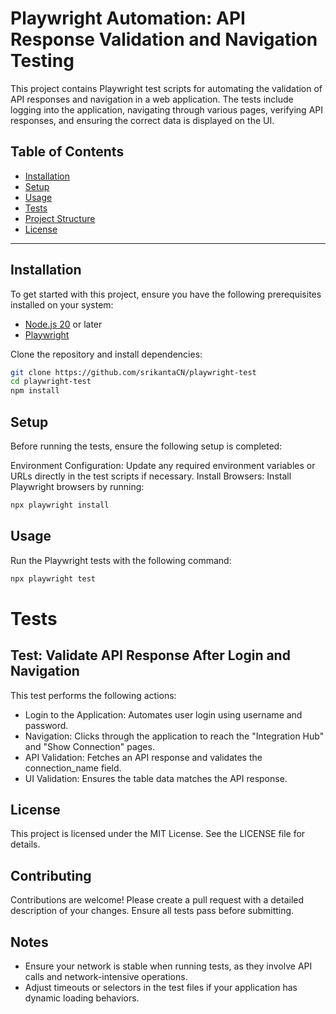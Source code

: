 # Playwright Automation: API Response Validation and Navigation Testing

This project contains Playwright test scripts for automating the validation of API responses and navigation in a web application. The tests include logging into the application, navigating through various pages, verifying API responses, and ensuring the correct data is displayed on the UI.

## Table of Contents

- [Installation](#installation)
- [Setup](#setup)
- [Usage](#usage)
- [Tests](#tests)
- [Project Structure](#project-structure)
- [License](#license)

---

## Installation

To get started with this project, ensure you have the following prerequisites installed on your system:

- [Node.js 20](https://nodejs.org/) or later
- [Playwright](https://playwright.dev/)

Clone the repository and install dependencies:

```bash
git clone https://github.com/srikantaCN/playwright-test
cd playwright-test
npm install
```
## Setup
Before running the tests, ensure the following setup is completed:

Environment Configuration: Update any required environment variables or URLs directly in the test scripts if necessary.
Install Browsers: Install Playwright browsers by running:
```bash
npx playwright install
```
## Usage
Run the Playwright tests with the following command:
```bash
npx playwright test
```
# Tests
## Test: Validate API Response After Login and Navigation
This test performs the following actions:

- Login to the Application: Automates user login using username and password.
- Navigation: Clicks through the application to reach the "Integration Hub" and "Show Connection" pages.
- API Validation: Fetches an API response and validates the connection_name field.
- UI Validation: Ensures the table data matches the API response.

## License
This project is licensed under the MIT License. See the LICENSE file for details.

## Contributing
Contributions are welcome! Please create a pull request with a detailed description of your changes. Ensure all tests pass before submitting.

## Notes
- Ensure your network is stable when running tests, as they involve API calls and network-intensive operations.
- Adjust timeouts or selectors in the test files if your application has dynamic loading behaviors.
